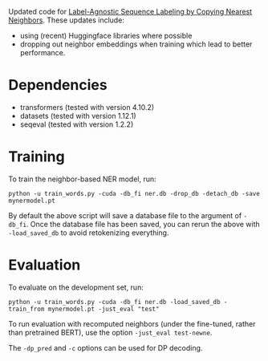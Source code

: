 Updated code for [Label-Agnostic Sequence Labeling by Copying Nearest Neighbors](https://www.aclweb.org/anthology/P19-1533.pdf). These updates include:
- using (recent) Huggingface libraries where possible
- dropping out neighbor embeddings when training
which lead to better performance.


# Dependencies
- transformers (tested with version 4.10.2)
- datasets (tested with version 1.12.1)
- seqeval (tested with version 1.2.2)


# Training
To train the neighbor-based NER model, run:
```
python -u train_words.py -cuda -db_fi ner.db -drop_db -detach_db -save mynermodel.pt
```

By default the above script will save a database file to the argument of `-db_fi`. Once the database file has been saved, you can rerun the above with `-load_saved_db` to avoid retokenizing everything.

# Evaluation
To evaluate on the development set, run:
```
python -u train_words.py -cuda -db_fi ner.db -load_saved_db -train_from mynermodel.pt -just_eval "test"
```

To run evaluation with recomputed neighbors (under the fine-tuned, rather than pretrained BERT), use the option `-just_eval test-newne`.

The `-dp_pred` and `-c` options can be used for DP decoding.
